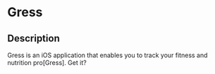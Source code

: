 # Gress

## Description

Gress is an iOS application that enables you to track your fitness and nutrition pro[Gress]. Get it?

